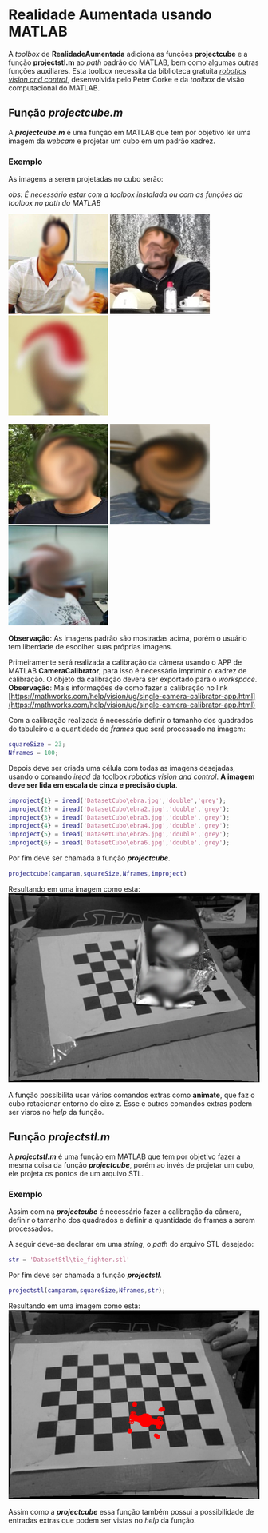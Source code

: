 # Realidade Aumentada usando MATLAB

A *toolbox* de **RealidadeAumentada** adiciona as funções **projectcube** e a função **projectstl.m** ao *path* padrão do MATLAB, bem como algumas outras funções auxiliares. 
Esta toolbox necessita da biblioteca gratuita [*robotics vision and control*](http://petercorke.com/wordpress/books/book), desenvolvida pelo Peter Corke e da *toolbox* de visão computacional do MATLAB.

## Função *projectcube.m*
A ***projectcube.m*** é uma função em MATLAB que tem por objetivo ler uma imagem da *webcam* e projetar um cubo em um padrão xadrez. 

### Exemplo
As imagens a serem projetadas no cubo serão:

*obs: É necessário estar com a toolbox instalada ou com as funções da toolbox no path do MATLAB*
 <p float="left">
 <img src="https://github.com/Zeukio/visao_computacional/blob/master/Realidade_Aumentada/DatasetCubo/ebra.jpg?raw=true" width="200" height="200" />
 <img src="https://github.com/Zeukio/visao_computacional/blob/master/Realidade_Aumentada/DatasetCubo/ebra2.jpg?raw=true" width="200" height="200" />
 <img src="https://github.com/Zeukio/visao_computacional/blob/master/Realidade_Aumentada/DatasetCubo/ebra3.jpg?raw=true" width="200" height="200" />
</p>
 <p float="left">
 <img src="https://github.com/Zeukio/visao_computacional/blob/master/Realidade_Aumentada/DatasetCubo/ebra4.jpg?raw=true" width="200" height="200" />
 <img src="https://github.com/Zeukio/visao_computacional/blob/master/Realidade_Aumentada/DatasetCubo/ebra5.jpg?raw=true" width="200" height="200" />
 <img src="https://github.com/Zeukio/visao_computacional/blob/master/Realidade_Aumentada/DatasetCubo/ebra6.jpg?raw=true" width="200" height="200" />
 </p>
 
 **Observação**: As imagens padrão são mostradas acima, porém o usuário tem liberdade de escolher suas próprias imagens.
 
Primeiramente será realizada a calibração da câmera usando o APP de MATLAB **CameraCalibrator**, para isso é necessário imprimir o xadrez de calibração. O objeto da calibração deverá ser exportado para o *workspace*.
**Observação**: Mais informações de como fazer a calibração no link [https://mathworks.com/help/vision/ug/single-camera-calibrator-app.html](https://mathworks.com/help/vision/ug/single-camera-calibrator-app.html) 

Com a calibração realizada é necessário definir o tamanho dos quadrados do tabuleiro e a quantidade de *frames* que será processado na imagem: 

```matlab
squareSize = 23;
Nframes = 100;
```
Depois deve ser criada uma célula com todas as imagens desejadas, usando o comando *iread* da toolbox [*robotics vision and control*](http://petercorke.com/wordpress/books/book). **A imagem deve ser lida em escala de cinza e precisão dupla**.

```matlab
improject{1} = iread('DatasetCubo\ebra.jpg','double','grey');
improject{2} = iread('DatasetCubo\ebra2.jpg','double','grey');
improject{3} = iread('DatasetCubo\ebra3.jpg','double','grey');
improject{4} = iread('DatasetCubo\ebra4.jpg','double','grey');
improject{5} = iread('DatasetCubo\ebra5.jpg','double','grey');
improject{6} = iread('DatasetCubo\ebra6.jpg','double','grey');
```
Por fim deve ser chamada a função ***projectcube***.
```matlab
projectcube(camparam,squareSize,Nframes,improject)
```
Resultando em uma imagem como esta: 
![](https://github.com/Zeukio/visao_computacional/blob/master/Realidade_Aumentada/Resultados/ebra.png?raw=true)

A função possibilita usar vários comandos extras como  **animate**, que faz o cubo rotacionar entorno do eixo z. Esse e outros comandos extras podem ser visros no *help* da função. 

## Função *projectstl.m*
A ***projectstl.m*** é uma função em MATLAB que tem por objetivo fazer a mesma coisa da função ***projectcube***, porém ao invés de projetar um cubo, ele projeta os pontos de um arquivo STL.

### Exemplo
Assim com na ***projectcube*** é necessário fazer a calibração da câmera, definir o tamanho dos quadrados e definir a quantidade de frames a serem processados. 

A seguir deve-se declarar em uma *string*, o *path* do arquivo STL desejado:

```matlab
str = 'DatasetStl\tie_fighter.stl'
```
Por fim deve ser chamada a função ***projectstl***.
```matlab
projectstl(camparam,squareSize,Nframes,str);
```
Resultando em uma imagem como esta:
![](https://github.com/Zeukio/visao_computacional/blob/master/Realidade_Aumentada/Resultados/tie.png?raw=true)

Assim como a ***projectcube*** essa função também possui a possibilidade de entradas extras que podem ser vistas no *help* da função.
